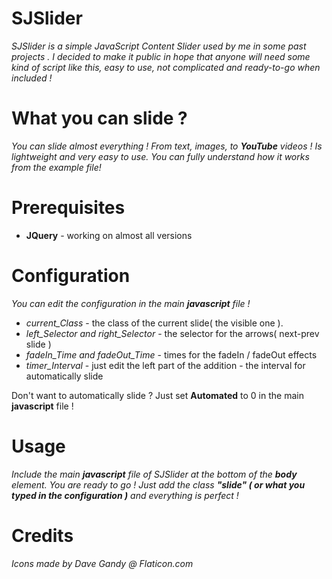 # SJSlider
*SJSlider is a simple JavaScript Content Slider used by me in some past projects .
I decided to make it public in hope that anyone will need some kind of script like this, easy to use, not complicated and ready-to-go when included !*

# What you can slide ?
*You can slide almost everything !
From text, images, to **YouTube** videos !
Is lightweight and very easy to use.
You can fully understand how it works from the example file!*
# Prerequisites

-   **JQuery** - working on almost all versions

# Configuration
*You can edit the configuration in the main **javascript** file !*
-   *current_Class* - the class of the current slide( the visible one ).
-   *left_Selector and right_Selector* - the selector for the arrows( next-prev slide )
-   *fadeIn_Time and fadeOut_Time* - times for the fadeIn / fadeOut effects
-   *timer_Interval* - just edit the left part of the addition - the interval for automatically slide

Don't want to automatically slide ? Just set **Automated** to 0 in the main **javascript** file !
# Usage

*Include the main **javascript** file of SJSlider at the bottom of the **body** element.
You are ready to go !
Just add the class **"slide" ( or what you typed in the configuration )** and everything is perfect !*

# Credits

*Icons made by Dave Gandy @ Flaticon.com*
